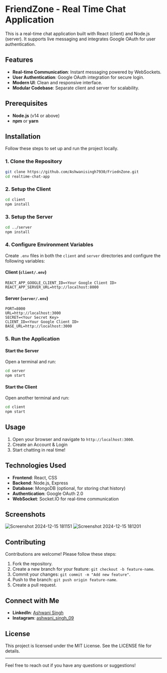 # FriendZone - Real Time Chat Application

This is a real-time chat application built with React (client) and Node.js (server). It supports live messaging and integrates Google OAuth for user authentication.

## Features
- **Real-time Communication**: Instant messaging powered by WebSockets.
- **User Authentication**: Google OAuth integration for secure login.
- **Modern UI**: Clean and responsive interface.
- **Modular Codebase**: Separate client and server for scalability.

## Prerequisites
- **Node.js** (v14 or above)
- **npm** or **yarn**

## Installation

Follow these steps to set up and run the project locally.

### 1. Clone the Repository
```bash
git clone https://github.com/Ashwanisingh7930/FriednZone.git
cd realtime-chat-app
```

### 2. Setup the Client
```bash
cd client
npm install
```

### 3. Setup the Server
```bash
cd ../server
npm install
```

### 4. Configure Environment Variables
Create `.env` files in both the `client` and `server` directories and configure the following variables:

#### Client (`client/.env`)
```
REACT_APP_GOOGLE_CLIENT_ID=<Your Google Client ID>
REACT_APP_SERVER_URL=http://localhost:8000
```

#### Server (`server/.env`)
```
PORT=8000
URL=http://localhost:3000
SECRET=<Your Secret Key>
CLIENT_ID=<Your Google Client ID>
BASE_URL=http://localhost:3000
```

### 5. Run the Application

#### Start the Server
Open a terminal and run:
```bash
cd server
npm start
```

#### Start the Client
Open another terminal and run:
```bash
cd client
npm start
```

## Usage
1. Open your browser and navigate to `http://localhost:3000`.
2. Create an Account & Login
3. Start chatting in real time!

## Technologies Used
- **Frontend**: React, CSS
- **Backend**: Node.js, Express
- **Database**: MongoDB (optional, for storing chat history)
- **Authentication**: Google OAuth 2.0
- **WebSocket**: Socket.IO for real-time communication

## Screenshots
![Screenshot 2024-12-15 181151](https://github.com/user-attachments/assets/5d08a102-ff34-49f5-99cf-94f642ebec98)
![Screenshot 2024-12-15 181201](https://github.com/user-attachments/assets/6ed35b40-2197-4b4a-975b-7834c07be0aa)


## Contributing
Contributions are welcome! Please follow these steps:
1. Fork the repository.
2. Create a new branch for your feature: `git checkout -b feature-name`.
3. Commit your changes: `git commit -m "Add new feature"`.
4. Push to the branch: `git push origin feature-name`.
5. Create a pull request.

## Connect with Me
- **LinkedIn**: [Ashwani Singh](https://www.linkedin.com/comm/mynetwork/discovery-see-all?usecase=PEOPLE_FOLLOWS&followMember=ashwanisingh09)
- **Instagram**: [ashwani_singh_09](https://www.instagram.com/ashwani_singh_09/)

## License
This project is licensed under the MIT License. See the LICENSE file for details.

---

Feel free to reach out if you have any questions or suggestions!
